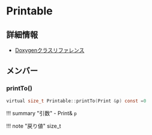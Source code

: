 # Printable



## 詳細情報

- [Doxygenクラスリファレンス](https://lang-ship.com/reference/Arduino/latest/class_printable.html)

## メンバー

### printTo()



```c
virtual size_t Printable::printTo(Print &p) const =0
```

!!! summary "引数"
	- Print& `p` 

!!! note "戻り値"
	size_t



